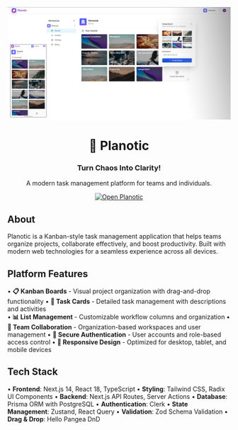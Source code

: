 <div align="center">

![Planotic](.github/images/mainImage.png)

# 🚀 Planotic

### Turn Chaos Into Clarity!

A modern task management platform for teams and individuals.

[![Open Planotic](https://img.shields.io/badge/🚀_Open_Now-4F46E5?style=for-the-badge&logoColor=white)](https://planotic.pp.ua)

</div>

## About

Planotic is a Kanban-style task management application that helps teams organize projects, collaborate effectively, and boost productivity. Built with modern web technologies for a seamless experience across all devices.

## Platform Features

• **📋 Kanban Boards** - Visual project organization with drag-and-drop functionality
• **📝 Task Cards** - Detailed task management with descriptions and activities  
• **📊 List Management** - Customizable workflow columns and organization
• **👥 Team Collaboration** - Organization-based workspaces and user management
• **🔐 Secure Authentication** - User accounts and role-based access control
• **📱 Responsive Design** - Optimized for desktop, tablet, and mobile devices

## Tech Stack

• **Frontend**: Next.js 14, React 18, TypeScript
• **Styling**: Tailwind CSS, Radix UI Components
• **Backend**: Next.js API Routes, Server Actions
• **Database**: Prisma ORM with PostgreSQL
• **Authentication**: Clerk
• **State Management**: Zustand, React Query
• **Validation**: Zod Schema Validation
• **Drag & Drop**: Hello Pangea DnD
